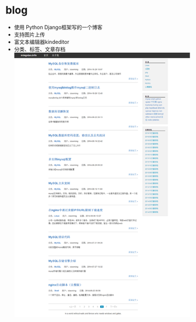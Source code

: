# blog
* 使用 Python Django框架写的一个博客
* 支持图片上传
* 富文本编辑器kindeditor
* 分类、标签、文章存档
![image](https://github.com/mingxiaoHe/blog/blob/master/static/see.png)
